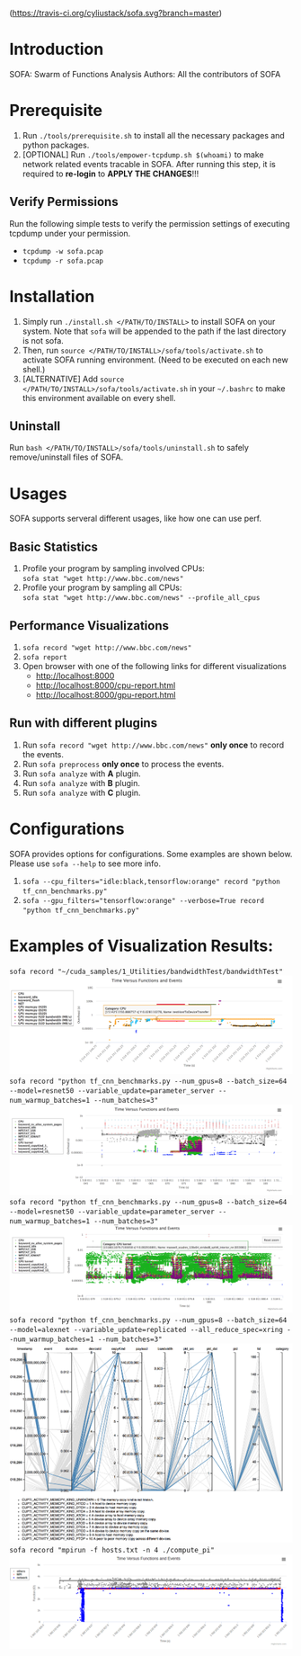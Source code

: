 (https://travis-ci.org/cyliustack/sofa.svg?branch=master)
# Introduction
SOFA: Swarm of Functions Analysis
Authors: All the contributors of SOFA

# Prerequisite
1. Run `./tools/prerequisite.sh` to install all the necessary packages and python packages.
2. [OPTIONAL] Run `./tools/empower-tcpdump.sh $(whoami)` to make network related events tracable in SOFA. After running this step, it is required to __re-login__ to __APPLY THE CHANGES__!!!

## Verify Permissions
Run the following simple tests to verify the permission settings of executing tcpdump under your permission.
* `tcpdump -w sofa.pcap`
* `tcpdump -r sofa.pcap`

# Installation

1. Simply run `./install.sh </PATH/TO/INSTALL>` to install SOFA on your system. Note that `sofa` will be appended to the path if the last directory is not sofa.
2. Then, run `source </PATH/TO/INSTALL>/sofa/tools/activate.sh` to activate SOFA running environment. (Need to be executed on each new shell.)
3. [ALTERNATIVE] Add `source </PATH/TO/INSTALL>/sofa/tools/activate.sh` in your `~/.bashrc` to make this environment available on every shell.

## Uninstall
Run `bash </PATH/TO/INSTALL>/sofa/tools/uninstall.sh` to safely remove/uninstall files of SOFA.

# Usages
SOFA supports serveral different usages, like how one can use perf.

## Basic Statistics
1. Profile your program by sampling involved CPUs:   
    `sofa stat "wget http://www.bbc.com/news"`    
2. Profile your program by sampling all CPUs:   
    `sofa stat "wget http://www.bbc.com/news" --profile_all_cpus`   

## Performance Visualizations
1. `sofa record "wget http://www.bbc.com/news"`
2. `sofa report`
3. Open browser with one of the following links for different visualizations
    * [http://localhost:8000](http://localhost:8000)
    * [http://localhost:8000/cpu-report.html](http://localhost:8000/cpu-report.html)
    * [http://localhost:8000/gpu-report.html](http://localhost:8000/gpu-report.html)

## Run with different __plugins__
1. Run `sofa record "wget http://www.bbc.com/news"` __only once__ to record the events.
2. Run `sofa preprocess` __only once__ to process the events.
3. Run `sofa analyze` with __A__ plugin.
4. Run `sofa analyze` with __B__ plugin.
5. Run `sofa analyze` with __C__ plugin.


# Configurations

SOFA provides options for configurations. Some examples are shown below. Please use `sofa --help` to see more info.  
1. `sofa --cpu_filters="idle:black,tensorflow:orange" record "python tf_cnn_benchmarks.py"`   
2. `sofa --gpu_filters="tensorflow:orange" --verbose=True record "python tf_cnn_benchmarks.py"`   


# Examples of Visualization Results:
`sofa record "~/cuda_samples/1_Utilities/bandwidthTest/bandwidthTest"`
![Alt text](./figures/bandwidth.png)
`sofa record "python tf_cnn_benchmarks.py --num_gpus=8 --batch_size=64 --model=resnet50 --variable_update=parameter_server --num_warmup_batches=1 --num_batches=3"`
![Alt text](./figures/timeline.png)
`sofa record "python tf_cnn_benchmarks.py --num_gpus=8 --batch_size=64 --model=resnet50 --variable_update=parameter_server --num_warmup_batches=1 --num_batches=3"`
![Alt text](./figures/timeline_zoomin.png)
`sofa record "python tf_cnn_benchmarks.py --num_gpus=8 --batch_size=64 --model=alexnet --variable_update=replicated --all_reduce_spec=xring --num_warmup_batches=1 --num_batches=3"`
![Alt text](./figures/parcord.png)
`sofa record "mpirun -f hosts.txt -n 4 ./compute_pi"`
![Alt text](./figures/mpi.png)
